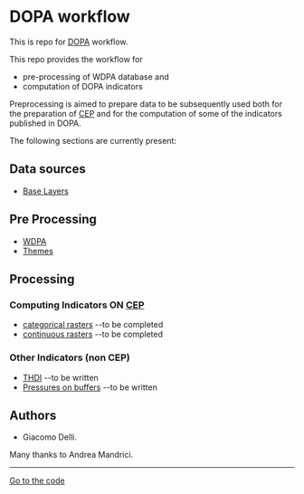 # DOPA workflow

This is repo for [DOPA](https://dopa.jrc.ec.europa.eu/en) workflow.

This repo provides the workflow for 

+  pre-processing of WDPA database and
+  computation of DOPA indicators

Preprocessing is aimed to prepare data to be subsequently used both for the preparation of [CEP](https://andreamandrici.github.io/dopa_workflow/flattening/) and for the computation of some of the indicators published in DOPA.


The following sections are currently present:

## Data sources

+  [Base Layers](./BaseLayers.md)


## Pre Processing

+  [WDPA](./wdpa_preprocessing/README.md)
+  [Themes](./raster_processing/README.md)


## Processing

### Computing Indicators ON [CEP](https://andreamandrici.github.io/dopa_workflow/flattening/)

+  [categorical rasters](./cep_analysis/#CATEGORICAL_RASTERS) --to be completed
+  [continuous rasters](./cep_analysis/#CONTINUOUS_RASTERS) --to be completed

### Other Indicators (non CEP)
+  [THDI](./wdpa_processing/#THDI) --to be written
+  [Pressures on buffers](./wdpa_processing/#Pressures) --to be written


## Authors

*  Giacomo Delli.

Many thanks to Andrea Mandrici. 

____

[Go to the code](https://github.com/giacomo-gcad/dopa_workflow)


